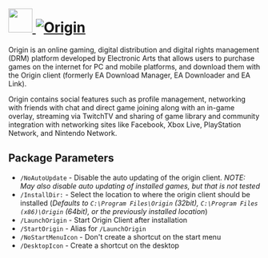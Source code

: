# [<img src="https://cdn.jsdelivr.net/gh/AdmiringWorm/chocolatey-packages@8a6d25834cf98f5df36d4b3fa67a6e5677f61700/icons/origin.png" height="48" width="48" /> ![Origin](https://img.shields.io/chocolatey/v/origin.svg?label=Origin&style=for-the-badge)](https://chocolatey.org/packages/origin)

Origin is an online gaming, digital distribution and digital rights management (DRM) platform developed by Electronic Arts that allows users to purchase games on the internet for PC and mobile platforms, and download them with the Origin client (formerly EA Download Manager, EA Downloader and EA Link).

Origin contains social features such as profile management, networking with friends with chat and direct game joining along with an in-game overlay, streaming via TwitchTV and sharing of game library and community integration with networking sites like Facebook, Xbox Live, PlayStation Network, and Nintendo Network.

## Package Parameters
- `/NoAutoUpdate` - Disable the auto updating of the origin client. *NOTE: May also disable auto updating of installed games, but that is not tested*
- `/InstallDir:` - Select the location to where the origin client should be installed (*Defaults to `C:\Program Files\Origin` (32bit), `C:\Program Files (x86)\Origin` (64bit), or the previously installed location*)
- `/LaunchOrigin` - Start Origin Client after installation
- `/StartOrigin` - Alias for `/LaunchOrigin`
- `/NoStartMenuIcon` - Don't create a shortcut on the start menu
- `/DesktopIcon` - Create a shortcut on the desktop
